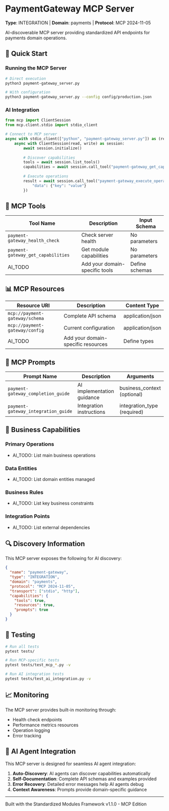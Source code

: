 # PaymentGateway MCP Server

**Type**: INTEGRATION | **Domain**: payments | **Protocol**: MCP 2024-11-05

AI-discoverable MCP server providing standardized API endpoints for payments domain operations.

## 🚀 Quick Start

### Running the MCP Server

```bash
# Direct execution
python3 payment-gateway_server.py

# With configuration
python3 payment-gateway_server.py --config config/production.json
```

### AI Integration

```python
from mcp import ClientSession
from mcp.client.stdio import stdio_client

# Connect to MCP server
async with stdio_client(["python", "payment-gateway_server.py"]) as (read, write):
    async with ClientSession(read, write) as session:
        await session.initialize()
        
        # Discover capabilities
        tools = await session.list_tools()
        capabilities = await session.call_tool("payment-gateway_get_capabilities", {})
        
        # Execute operations
        result = await session.call_tool("payment-gateway_execute_operation", {
            "data": {"key": "value"}
        })
```

## 🔧 MCP Tools

| Tool Name | Description | Input Schema |
|-----------|-------------|--------------|
| `payment-gateway_health_check` | Check server health | No parameters |
| `payment-gateway_get_capabilities` | Get module capabilities | No parameters |
| AI_TODO | Add your domain-specific tools | Define schemas |

## 📊 MCP Resources

| Resource URI | Description | Content Type |
|--------------|-------------|--------------|
| `mcp://payment-gateway/schema` | Complete API schema | application/json |
| `mcp://payment-gateway/config` | Current configuration | application/json |
| AI_TODO | Add your domain-specific resources | Define types |

## 💬 MCP Prompts

| Prompt Name | Description | Arguments |
|-------------|-------------|-----------|
| `payment-gateway_completion_guide` | AI implementation guidance | business_context (optional) |
| `payment-gateway_integration_guide` | Integration instructions | integration_type (required) |

## 🎯 Business Capabilities

### Primary Operations
- AI_TODO: List main business operations

### Data Entities  
- AI_TODO: List domain entities managed

### Business Rules
- AI_TODO: List key business constraints

### Integration Points
- AI_TODO: List external dependencies

## 🔍 Discovery Information

This MCP server exposes the following for AI discovery:

```json
{
  "name": "payment-gateway",
  "type": "INTEGRATION",
  "domain": "payments",
  "protocol": "MCP 2024-11-05",
  "transport": ["stdio", "http"],
  "capabilities": {
    "tools": true,
    "resources": true,
    "prompts": true
  }
}
```

## 🧪 Testing

```bash
# Run all tests
pytest tests/

# Run MCP-specific tests
pytest tests/test_mcp_*.py -v

# Run AI integration tests
pytest tests/test_ai_integration.py -v
```

## 📈 Monitoring

The MCP server provides built-in monitoring through:

- Health check endpoints
- Performance metrics resources
- Operation logging
- Error tracking

## 🤖 AI Agent Integration

This MCP server is designed for seamless AI agent integration:

1. **Auto-Discovery**: AI agents can discover capabilities automatically
2. **Self-Documentation**: Complete API schemas and examples provided
3. **Error Recovery**: Detailed error messages help AI agents debug
4. **Context Awareness**: Prompts provide domain-specific guidance

---

Built with the Standardized Modules Framework v1.1.0 - MCP Edition
